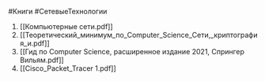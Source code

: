 #Книги #СетевыеТехнологии

1. [[Компьютерные сети.pdf]]
2. [[Теоретический_минимум_по_Computer_Science_Сети,_криптография_и.pdf]]
3. [[Гид по Computer Science, расширенное издание 2021, Спрингер Вильям.pdf]]
4. [[Cisco_Packet_Tracer 1.pdf]]